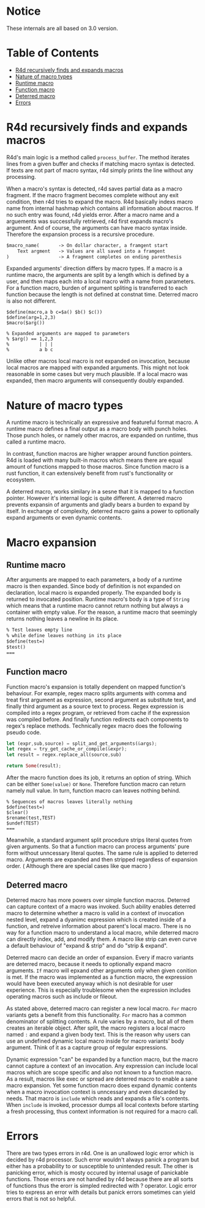 # Notice

These internals are all based on 3.0 version.

# Table of Contents

- [R4d recursively finds and expands
macros](#r4d-recursively-finds-and-expands-macros)
- [Nature of macro types](#nature-of-macro-types)
- [Runtime macro](#Runtime-macro)
- [Function macro](#function-macro)
- [Deterred macro](#deterred-macro)
- [Errors](#errors)
		

# R4d recursively finds and expands macros

R4d's main logic is a method called ```process_buffer```. The method iterates
lines from a given buffer and checks if matching macro syntax is detected. If
texts are not part of macro syntax, r4d simply prints the line without any
processing.

When a macro's syntax is detected, r4d saves partial data as a macro fragment.
If the macro fragment becomes complete without any exit condition, then r4d
tries to expand the macro. R4d basically indexs macro name from internal
hashmap which contains all information about macros. If no such entry was
found, r4d yields error. After a macro name and a arguements was successfully
retrieved, r4d first expands macro's argument. And of course, the arguments can
have macro syntax inside. Therefore the expansion process is a recursive
procedure.

```txt
$macro_name(       -> On dollar character, a framgent start
    Text argment   -> Values are all saved into a framgent
)                  -> A fragment completes on ending parenthesis
```

Expanded arguments' direction differs by macro types. If a macro is a runtime
macro, the arguments are split by a length which is defined by a user, and then
maps each into a local macro with a name from parameters. For a function macro,
burden of argument spliting is transferred to each function because the length 
is not defined at constnat time. Deterred macro is also not different.

```r4d
$define(macro,a b c=$a() $b() $c())
$define(arg=1,2,3)
$macro($arg())

% Expanded arguments are mapped to parameters
% $arg() == 1,2,3
%           | | |
%           a b c
```

Unlike other macros local macro is not expanded on invocation, because local
macros are mapped with expanded arguments. This might not look reasonable in
some cases but very much plausible. If a local macro was expanded, then macro
arguments will consequently doubly expanded. 

# Nature of macro types

A runtime macro is technically an expressive and featureful format macro. A
runtime macro defines a final output as a macro body with punch holes. Those
punch holes, or namely other macros, are expanded on runtime, thus called a
runtime macro.

In contrast, function macros are higher wrapper around function pointers. R4d
is loaded with many built-in macros which means there are equal amount of
functions mapped to those macros. Since function macro is a rust function, it
can extensively benefit from rust's functionality or ecosystem.

A deterred macro, works similary in a sesne that it is mapped to a function
pointer. However it's internal logic is quite different. A deterred macro
prevents expansin of arguments and gladly bears a burden to expand by itself.
In exchange of complexity, deterred macro gains a power to optionally expand
arguments or even dynamic contents. 

# Macro expansion

## Runtime macro

After arguments are mapped to each parameters, a body of a runtime macro is
then expanded. Since body of definition is not expanded on declaration, local
macro is expanded properly. The expanded body is returned to invocated
position. Runtime macro's body is a type of ```String``` which means that a
runtime macro cannot return nothing but always a container with empty value.
For the reason, a runtime macro that seemingly returns nothing leaves a newline
in its place.

```txt
% Test leaves empty line
% while define leaves nothing in its place
$define(test=)
$test()
===

```

## Function macro

Function macro's expansion is totally dependent on mapped function's behaviour.
For example, regex macro splits arguments with comma and treat first argument
as expression, second argument as substitute text, and finally third argument
as a source text to process. Regex expression is compiled into a regex program,
or retrieved from cache if the expression was compiled before. And finally
function redirects each components to regex's replace methods. Technically
regex macro does the following pseudo code.

```rust
let (expr,sub,source) = split_and_get_arguments(&args);
let regex = try_get_cache_or_compile(&expr);
let result = regex.replace_all(source,sub)

return Some(result);
```

After the macro function does its job, it returns an option of string. Which
can be either ```Some(value)``` or ```None```. Therefore function macro can
return namely null value. In turn, function macro can leaves nothing behind.

```r4d
% Sequences of macros leaves literally nothing
$define(test=)
$clear()
$rename(test,TEST)
$undef(TEST)
===
```

Meanwhile, a standard argument split procedure strips literal quotes from given
arguments. So that a function macro can process arguments' pure form without
unncessary literal quotes. The same rule is applied to deterred macro.
Arguments are expanded and then stripped regardless of expansion order. (
Although there are special cases like que macro )

## Deterred macro

Deterred macro has more powers over simple function macros. Deterred can
capture context of a macro was invoked. Such ability enables deterred macro to
determine whether a macro is valid in a context of invocation nested level,
expand a dyanimc expression which is created inside of a function, and
retreive information about parent's local macro. There is no way for a function
macro to understand a local macro, while deterred macro can directly index,
add, and modify them. A macro like strip can even curve a default behaviour of
"expand & strip" and do "strip & expand". 

Deterred macro can decide an order of expansion. Every if macro variants are
deterred macro, because it needs to optionally expand macro arguments. ```If```
macro will epxand other arguments only when given conition is met. If the macro
was implemented as a function macro, the expression would have been executed
anyway which is not desirable for user experience. This is especially
troublesome when the expression includes operating macros such as include or
fileout.

As stated above, deterred macro can register a new local macro. ```For``` macro
variants gets a benefit from this functionality. ```For``` macro has a common
denominator of splitting contents. A rule varies by a macro, but all of them
creates an iterable object. After split, the macro registers a local macro
named ```:``` and expand a given body text. This is the reason why users can
use an undefined dynamic local macro inside for macro variants' body argument.
Think of it as a capture group of regular expressions.

Dynamic expression "can" be expanded by a function macro, but the macro cannot
capture a context of an invocation. Any expression can include local macros
which are scope specific and also not known to a function macro. As a result,
macros like exec or spread are deterred macro to enable a sane macro
expansion. Yet some function macro does expand dynamic contents when a macro
invocation context is unncessary and even discarded by needs. That macro is
```include``` which reads and expands a file's contents. When ```include``` is
invoked, processor dumps all local contexts before starting a fresh processing,
thus context information is not required for a macro call.

# Errors

There are two types errors in r4d. One is an unallowed logic error which is
decided by r4d processor. Such error wouldn't always panick a program but
either has a probability to or susceptible to unintended result. The other is
panicking error, which is mosty occured by internal usage of panickable
functions. Those errors are not handled by r4d because there are all sorts of
functions thus the erorr is simpled redirected with ? operator. Logic error
tries to express an error with details but panick errors sometimes can yield
errors that is not so helpful.

